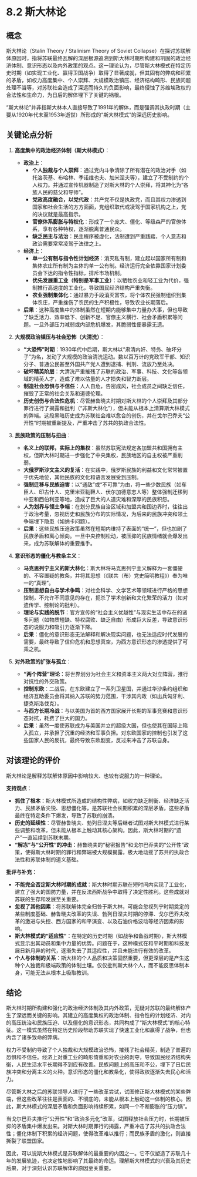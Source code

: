 # 8.2 斯大林论

## 概念

斯大林论（Stalin Theory / Stalinism Theory of Soviet Collapse）在探讨苏联解体原因时，指将苏联最终瓦解的深层根源追溯到斯大林时期所构建和巩固的政治经济体制、意识形态以及内外政策的观点。这一理论认为，尽管斯大林模式在特定历史时期（如实现工业化、赢得卫国战争）取得了显著成就，但其固有的弊病和积累的矛盾，如权力高度集中、个人崇拜、大规模政治镇压、经济结构畸形、民族问题处理不当等，对苏联社会造成了深远而持久的负面影响，最终侵蚀了苏维埃政权的合法性和生命力，为日后的解体埋下了关键的祸根。

“斯大林论”并非指斯大林本人直接导致了1991年的解体，而是强调其执政时期（主要从1920年代末至1953年逝世）所形成的“斯大林模式”的深远历史影响。

## 关键论点分析

1.  **高度集中的政治经济体制（斯大林模式）**：
    *   **政治上**：
        *   **个人独裁与个人崇拜**：通过党内斗争清除了所有潜在的政治对手（如托洛茨基、布哈林、季诺维也夫、加米涅夫等），建立了不受制约的个人权力。并通过宣传机器制造了对斯大林的个人崇拜，将其神化为“各族人民的慈父和导师”。
        *   **党政高度融合，以党代政**：共产党不仅是执政党，而且其权力渗透到国家和社会生活的方方面面，党组织取代或凌驾于国家机构之上，党的决议就是最高指示。
        *   **官僚体系膨胀与特权化**：形成了一个庞大、僵化、等级森严的官僚体系，享有各种特权，逐渐脱离普通民众。
        *   **缺乏民主与法治**：民主程序被虚化，法制遭到严重践踏，个人意志和政治需要常常凌驾于法律之上。
    *   **经济上**：
        *   **单一公有制与指令性计划经济**：消灭私有制，建立起以国家所有制和集体农庄所有制为主体的单一公有制。经济运行完全依靠国家计划委员会下达的指令性指标，排斥市场机制。
        *   **优先发展重工业（特别是军事工业）**：以牺牲农业和轻工业为代价，强制推行高速度的工业化，导致国民经济结构严重失衡。
        *   **农业强制集体化**：通过暴力手段消灭富农，将个体农民强制组织到集体农庄，严重挫伤了农民的生产积极性，导致农业长期落后。
    *   **后果**：这种高度集中的体制虽然在短期内能够集中力量办大事，但也导致了缺乏活力、效率低下、创新不足、官僚主义横行、社会矛盾积累等问题。一旦外部压力减弱或内部危机爆发，其脆弱性便暴露无遗。

2.  **大规模政治镇压与社会恐怖（大清洗）**：
    *   **“大恐怖”时期**：1930年代中后期，斯大林以“肃清内奸、特务、破坏分子”为名，发动了大规模的政治清洗运动。数以百万计的党政军干部、知识分子、普通公民甚至外国共产党人遭到逮捕、判刑、流放乃至处决。
    *   **破坏精英阶层**：大清洗严重摧残了苏联的政治、军事、科技、文化等各领域的精英人才，造成了难以估量的人才损失和智力断层。
    *   **制造社会恐惧与不信任**：人人自危，告密成风，社会成员之间缺乏信任，摧毁了正常的社会关系和道德伦理。
    *   **历史创伤与合法性危机**：尽管赫鲁晓夫时期对斯大林的个人崇拜及其部分罪行进行了揭露和批判（“非斯大林化”），但未能从根本上清算斯大林模式的弊端。这段黑暗历史成为苏联社会难以愈合的创伤，并在戈尔巴乔夫“公开性”时期被重新提及，严重冲击了苏共的执政合法性。

3.  **民族政策的压制与扭曲**：
    *   **名义上的联邦，实际上的集权**：虽然苏联宪法规定各加盟共和国拥有主权，但斯大林时期进一步强化了中央集权，民族地区的自主权被严重削弱。
    *   **大俄罗斯沙文主义的复活**：在实践中，俄罗斯民族的利益和文化常常被置于优先地位，其他民族的文化和语言发展受到压制。
    *   **强制迁移与民族迫害**：以“通敌”或“不可靠”为由，将一些少数民族（如车臣人、印古什人、克里米亚鞑靼人、伏尔加德意志人等）整体强制迁移到中亚和西伯利亚等地，造成了巨大的人道灾难和深厚的民族积怨。
    *   **人为划界与领土争端**：在划分民族自治区域和加盟共和国边界时，往往出于政治考量，忽视历史和民族分布的实际情况，为后来的民族冲突和领土争端埋下隐患（如纳卡问题）。
    *   **后果**：这些民族压迫政策虽然在短期内维持了表面的“统一”，但也加剧了民族矛盾和离心倾向。一旦中央控制松动，被压抑的民族情绪就会爆发出来，成为苏联解体的重要推手。

4.  **意识形态的僵化与教条主义**：
    *   **马克思列宁主义的斯大林化**：斯大林将马克思列宁主义解释为一套僵硬的、不容置疑的教条，并将其思想（《联共（布）党史简明教程》）奉为唯一的“真理”。
    *   **压制思想自由与学术争鸣**：对社会科学、文学艺术等领域进行严格的思想控制，不允许不同意见的存在，扼杀了学术创新和文化繁荣的活力（如对遗传学、控制论的批判）。
    *   **理论与实践的脱节**：官方宣传的“社会主义优越性”与现实生活中存在的诸多问题（如物质短缺、特权腐败、缺乏自由）形成巨大反差，导致意识形态的说服力和吸引力逐渐下降。
    *   **后果**：僵化的意识形态无法解释和解决现实问题，也无法适应时代发展的需要，最终导致了信仰危机和思想真空，为西方意识形态的渗透提供了可乘之机。

5.  **对外政策的扩张与孤立**：
    *   **“两个阵营”理论**：将世界划分为社会主义和资本主义两大对立阵营，推行对抗性的外交政策。
    *   **控制东欧**：二战后，在东欧建立了一系列卫星国，并通过华沙条约组织和经济互助委员会将其纳入苏联的势力范围，干涉其内政（如出兵匈牙利、捷克斯洛伐克）。
    *   **与西方长期冷战**：与以美国为首的西方国家展开长期的军事竞赛和意识形态对抗，耗费了巨大的国力。
    *   **后果**：虽然一度使苏联成为与美国并立的超级大国，但也使其在国际上陷入孤立，并承担了沉重的经济和军事负担。对东欧国家的控制也引发了这些国家人民的反抗，最终导致东欧剧变，反过来冲击了苏联自身。

## 对该理论的评价

斯大林论是解释苏联解体原因中影响较大、也较有说服力的一种理论。

**支持观点**：
*   **抓住了根本**：斯大林模式所造成的结构性弊病，如权力缺乏制衡、经济缺乏活力、民族矛盾尖锐、思想僵化等，是苏联社会长期积累的深层矛盾，这些矛盾最终在特定条件下爆发，导致了苏联的崩溃。
*   **历史的延续性**：尽管赫鲁晓夫、勃列日涅夫等后继者试图对斯大林模式进行某些调整和改革，但未能从根本上触动其核心架构。因此，斯大林时期的“遗产”一直延续到苏联末期。
*   **“解冻”与“公开性”的冲击**：赫鲁晓夫的“秘密报告”和戈尔巴乔夫的“公开性”政策，使得斯大林时期的罪行和弊端被大规模揭露，极大地动摇了苏共的执政合法性和苏联体制的道义基础。

**批评与补充**：
*   **不能完全否定斯大林时期的成就**：斯大林时期苏联在短时间内实现了工业化，建立了强大的国防力量，并在反法西斯战争中取得了决定性胜利。这些成就对苏联的生存和发展至关重要。
*   **忽视了其他因素**：将苏联解体完全归咎于斯大林，可能会忽视列宁时期奠定的某些制度基础、赫鲁晓夫改革的失误、勃列日涅夫时期的停滞、戈尔巴乔夫改革的激进与失控、西方国家的和平演变、以及石油价格波动等经济因素的影响。
*   **斯大林模式的“适应性”**：在特定的历史时期（如战争和备战时期），斯大林模式显示出其动员和集中力量的优势。问题在于，这种模式在和平时期和科技发展日新月异的时代，逐渐失去了其适应性，并且未能进行有效的改革。
*   **个人与体制的关系**：斯大林的个人品质和决策固然重要，但更深层的是产生这种个人独裁和极端政策的体制土壤。仅仅批判斯大林个人，而不能反思体制本身，可能无法从根本上吸取教训。

## 结论

斯大林时期所构建和强化的政治经济体制及其内外政策，无疑对苏联的最终解体产生了深远而关键的影响。其建立的高度集权的政治体制、指令性的计划经济、对内的高压统治和民族压迫、以及僵化的意识形态，共同构成了“斯大林模式”的核心特征。这一模式虽然在特定历史阶段帮助苏联实现了快速工业化和赢得了战争，但也内含了诸多致命的弊病。

权力不受制约导致了个人独裁和大规模政治恐怖，摧残了社会精英，制造了普遍的恐惧和不信任。经济上对重工业的畸形倚重和对农业的剥夺，导致国民经济结构失衡，人民生活水平长期得不到应有改善。民族问题上的高压和不公，埋下了日后民族冲突和分离主义的火种。意识形态的僵化和教条化，使得政权逐渐失去民心和活力。

尽管斯大林之后的苏联领导人进行了一些改革尝试，试图修正斯大林模式的某些弊端，但这些改革往往是表面的、不彻底的，未能从根本上触动这一体制的核心。因此，斯大林模式的深层矛盾和负面影响持续积累，如同一个不断膨胀的“压力锅”。

当戈尔巴乔夫推行“公开性”和“政治多元化”改革，试图释放社会压力时，长期被压抑的矛盾集中爆发出来。对斯大林时期罪行的揭露，严重冲击了苏共的执政合法性；僵化体制下积累的经济问题，使得改革难以推行；而民族矛盾的激化，则直接撕裂了联盟国家。

因此，可以说斯大林模式是苏联解体的最重要的内因之一。它不仅塑造了苏联几十年的发展轨迹，也决定性地影响了其最终的命运。理解斯大林模式的兴衰及其历史后果，对于深刻认识苏联解体的原因至关重要。
